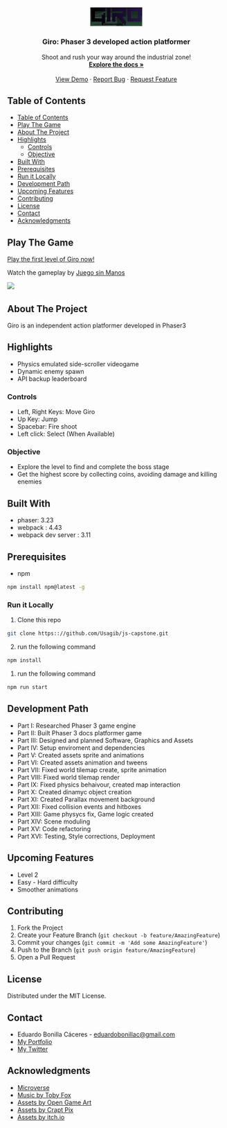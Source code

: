 
<!-- PROJECT LOGO -->
<br />
<p align="center">
  <a href="https://github.com/Usagib/js-capstone">
    <img src="readme-assets/logo.png" alt="Logo" width="120">
  </a>

  <h3 align="center">Giro: Phaser 3 developed action platformer</h3>

  <p align="center">
    Shoot and rush your way around the industrial zone!
    <br />
    <a href="https://github.com/Usagib/js-capstone"><strong>Explore the docs »</strong></a>
    <br />
    <br />
    <a href="https://giro-the-game.netlify.app/dist/">View Demo</a>
    ·
    <a href="https://github.com/Usagib/js-capstone/issues">Report Bug</a>
    ·
    <a href="https://github.com/Usagib/js-capstone/issues">Request Feature</a>
  </p>
</p>



<!-- TABLE OF CONTENTS -->
## Table of Contents

- [Table of Contents](#table-of-contents)
- [Play The Game](#play-the-game)
- [About The Project](#about-the-project)
- [Highlights](#highlights)
  - [Controls](#controls)
  - [Objective](#objective)
- [Built With](#built-with)
- [Prerequisites](#prerequisites)
- [Run it Locally](#run-it-locally)
- [Development Path](#development-path)
- [Upcoming Features](#upcoming-features)
- [Contributing](#contributing)
- [License](#license)
- [Contact](#contact)
- [Acknowledgments](#acknowledgements)

## Play The Game

[Play the first level of Giro now!](https://giro-the-game.netlify.app/dist/)

Watch the gameplay by [Juego sin Manos](https://www.youtube.com/channel/UCAVokpQqehzAPQIHtzQSMJw)

[![](http://img.youtube.com/vi/6U_y1tkCOow/0.jpg)](http://www.youtube.com/watch?v=6U_y1tkCOow "Giro Gameplay")

<!-- ABOUT THE PROJECT -->
## About The Project

Giro is an independent action platformer developed in Phaser3

## Highlights

* Physics emulated side-scroller videogame
* Dynamic enemy spawn
* API backup leaderboard

### Controls

* Left, Right Keys: Move Giro
* Up Key: Jump
* Spacebar: Fire shoot
* Left click: Select (When Available)

### Objective

* Explore the level to find and complete the boss stage
* Get the highest score by collecting coins, avoiding damage and killing enemies

## Built With

* phaser: 3.23
* webpack : 4.43
* webpack dev server : 3.11


## Prerequisites

* npm
```sh
npm install npm@latest -g
```

### Run it Locally

1. Clone this repo
```sh
git clone https:://github.com/Usagib/js-capstone.git
```
2. run the following command
```sh
npm install
```
1. run the following command
```sh
npm run start
```

## Development Path

* Part I: Researched Phaser 3 game engine
* Part II: Built Phaser 3 docs platformer game
* Part III: Designed and planned Software, Graphics and Assets
* Part IV: Setup enviroment and dependencies
* Part V: Created assets sprite and animations
* Part VI: Created assets animation and tweens
* Part VII: Fixed world tilemap create, sprite animation
* Part VIII: Fixed world tilemap render
* Part IX: Fixed physics behaivour, created map interaction
* Part X: Created dinamyc object creation
* Part XI: Created Parallax movement background
* Part XII: Fixed collision events and hitboxes
* Part XIII: Game physycs fix, Game logic created
* Part XIV: Scene moduling
* Part XV: Code refactoring
* Part XVI: Testing, Style corrections, Deployment

## Upcoming Features

* Level 2
* Easy - Hard difficulty
* Smoother animations

<!-- CONTRIBUTING -->
## Contributing

1. Fork the Project
2. Create your Feature Branch (`git checkout -b feature/AmazingFeature`)
3. Commit your changes (`git commit -m 'Add some AmazingFeature'`)
4. Push to the Branch (`git push origin feature/AmazingFeature`)
5. Open a Pull Request

## License

Distributed under the MIT License.

<!-- CONTACT -->
## Contact

* Eduardo Bonilla Cáceres - eduardobonillac@gmail.com
* [My Portfolio](https://usagib.surge.sh)
* [My Twitter](https://twitter.com/UsagiBonilla)


<!-- ACKNOWLEDGEMENTS -->
## Acknowledgments
* [Microverse](https://www.microverse.org/)
* [Music by Toby Fox](https://twitter.com/tobyfox)
* [Assets by Open Game Art](https://opengameart.org/forums/2d-art)
* [Assets by Crapt Pix](https://craftpix.net/freebies/)
* [Assets by itch.io](https://itch.io/game-assets/free)
